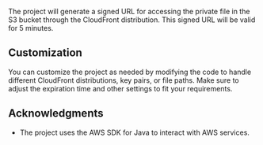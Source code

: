 
The project will generate a signed URL for accessing the private file in the S3 bucket through the CloudFront distribution. This signed URL will be valid for 5 minutes.

## Customization

You can customize the project as needed by modifying the code to handle different CloudFront distributions, key pairs, or file paths. Make sure to adjust the expiration time and other settings to fit your requirements.

## Acknowledgments

- The project uses the AWS SDK for Java to interact with AWS services.

